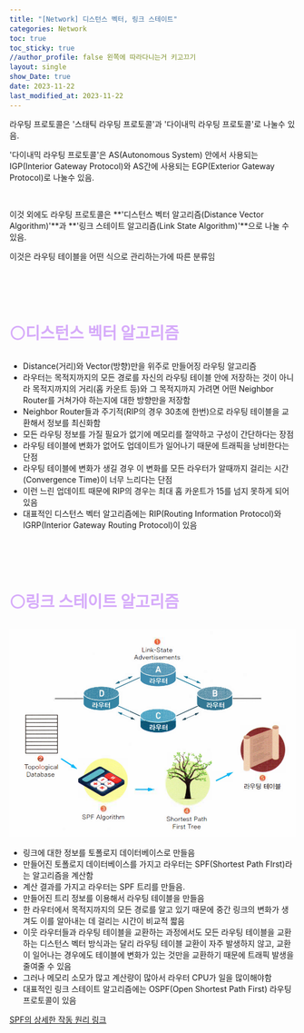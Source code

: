 ```yaml
---
title: "[Network] 디스턴스 벡터, 링크 스테이트"
categories: Network
toc: true
toc_sticky: true
//author_profile: false 왼쪽에 따라다니는거 키고끄기
layout: single
show_Date: true
date: 2023-11-22
last_modified_at: 2023-11-22
---
```




라우팅 프로토콜은 '스태틱 라우팅 프로토콜'과 '다이내믹 라우팅 프로토콜'로 나눌수 있음.

'다이내믹 라우팅 프로토콜'은 AS(Autonomous System) 안에서 사용되는 IGP(Interior Gateway Protocol)와 AS간에 사용되는 EGP(Exterior Gateway Protocol)로 나눌수 있음.

<br>

이것 외에도 라우팅 프로토콜은 **'디스턴스 벡터 알고리즘(Distance Vector Algorithm)'**과 **'링크 스테이트 알고리즘(Link State Algorithm)'**으로 나눌 수 있음. 

이것은 라우팅 테이블을 어떤 식으로 관리하는가에 따른 분류임

<br>

<br>

<br>

# <span style="color: #D6ABFA;">⚪디스턴스 벡터 알고리즘</span>

- Distance(거리)와 Vector(방향)만을 위주로 만들어징 라우팅 알고리즘
- 라우터는 목적지까지의 모든 경로를 자신의 라우팅 테이블 안에 저장하는 것이 아니라 목적지까지의 거리(홉 카운트 등)와 그 목적지까지 가려면 어떤 Neighbor Router를 거쳐가야 하는지에 대한 방향만을 저장함
- Neighbor Router들과 주기적(RIP의 경우 30초에 한번)으로 라우팅 테이블을 교환해서 정보를 최신화함
- 모든 라우팅 정보를 가질 필요가 없기에 메모리를 절약하고 구성이 간단하다는 장점
- 라우팅 테이블에 변화가 없어도 업데이트가 일어나기 때문에 트래픽을 낭비한다는 단점
- 라우팅 테이블에 변화가 생길 경우 이 변화를 모든 라우터가 알때까지 걸리는 시간(Convergence Time)이 너무 느리다는 단점
- 이런 느린 업데이트 때문에 RIP의 경우는 최대 홉 카운트가 15를 넘지 못하게 되어 있음
- 대표적인 디스턴스 벡터 알고리즘에는 RIP(Routing Information Protocol)와 IGRP(Interior Gateway Routing Protocol)이 있음

<br>

<br>

<br>

# <span style="color: #D6ABFA;">⚪링크 스테이트 알고리즘</span>

![image-20231122130252802](./../../assets/images/2023-11-22-DistanceVecotrLinkState/image-20231122130252802.png)

- 링크에 대한 정보를 토폴로지 데이터베이스로 만들음
- 만들어진 토폴로지 데이터베이스를 가지고 라우터는 SPF(Shortest Path FIrst)라는 알고리즘을 계산함
- 계산 결과를 가지고 라우터는 SPF 트리를 만들음.
- 만들어진 트리 정보를 이용해서 라우팅 테이블을 만들음
- 한 라우터에서 목적지까지의 모든 경로를 알고 있기 때문에 중간 링크의 변화가 생겨도 이를 알아내는 데 걸리는 시간이 비교적 짧음
- 이웃 라우터들과 라우팅 테이블을 교환하는 과정에서도 모든 라우팅 테이블을 교환하는 디스턴스 벡터 방식과는 달리 라우팅 테이블 교환이 자주 발생하지 않고, 교환이 일어나는 경우에도 테이블에 변화가 있는 것만을 교환하기 때문에 트래픽 발생을 줄여줄 수 있음
- 그러나 메모리 소모가 많고 계산량이 많아서 라우터 CPU가 일을 많이해야함
- 대표적인 링크 스테이트 알고리즘에는 OSPF(Open Shortest Path First) 라우팅 프로토콜이 있음

[SPF의 상세한 작동 원리 링크](https://sahngoh.tistory.com/75)
